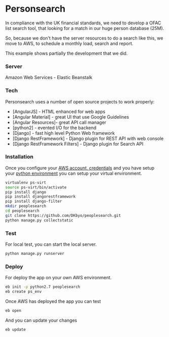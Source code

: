 # Personsearch

In compliance with the UK financial standards, we need to develop a OFAC list search tool, that looking for a match in our huge person database (25M).

So, because we don't have the server resources to do a search like this, we move to AWS, to schedule a monthly load, search and report.

This example shows partially the development that we did.

### Server

Amazon Web Services - Elastic Beanstalk 

### Tech

Personsearch uses a number of open source projects to work properly:

* [AngularJS] - HTML enhanced for web apps
* [Angular Material] - great UI that use Google Guidelines
* [Angular Resources]- great API call manager
* [python2] - evented I/O for the backend
* [Django] - fast high level Python Web framework
* [Django RestFramework] - Django plugin for REST API with web console
* [Django RestFramework Filters] - Django plugin for Search API


### Installation

Once you configure your [AWS account, credentials](https://aws.amazon.com/) and you have setup your [python environment](http://docs.aws.amazon.com/elasticbeanstalk/latest/dg/create-deploy-python-common-steps.html#python-common-prereq) you can setup your virtual environment.

```sh
virtualenv ps-virt
source ps-virt/bin/activate
pip install django
pip install djangorestframework
pip install django-filter
mkdir peoplesearch
cd peoplesearch
git clone https://github.com/DKbyo/peoplesearch.git
python manage.py collectstatic
```

### Test

For local test, you can start the local server.

```sh
python manage.py runserver
```

### Deploy

For deploy the app on your own AWS environment.

```sh
eb init -p python2.7 peoplesearch
eb create ps_env
```

Once AWS has deployed the app you can test 

```sh
eb open
```

And you can update your changes

```sh
eb update
```
